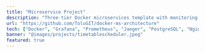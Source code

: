 ```yaml
---
title: "Microservice Project"
description: "Three-tier Docker microservices template with monitoring and observability stack. For learning and real-world adoption."
url: "https://github.com/ToluGIT/docker-ms-architecture"
tech: ["Docker", "Grafana", "Prometheus", "Jaeger", "PostgreSQL", "Nginx"]
banner: "@images/projects/timetablescheduler.jpeg"
featured: true
---
```


